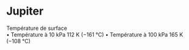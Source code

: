 # Jupiter 


Température de surface	
• Température à 10 kPa	112 K (−161 °C)
• Température à 100 kPa	165 K (−108 °C)

